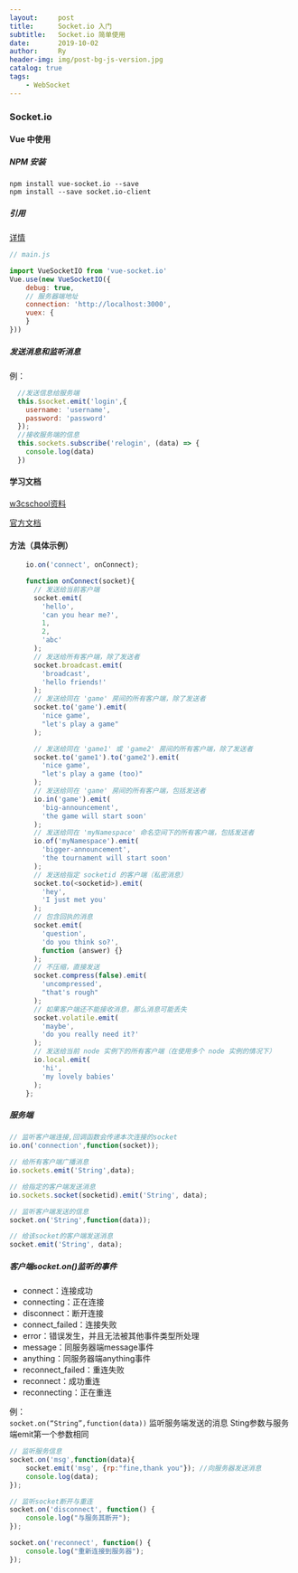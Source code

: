 ```yaml
---
layout:     post
title:      Socket.io 入门
subtitle:   Socket.io 简单使用
date:       2019-10-02
author:     Ry
header-img: img/post-bg-js-version.jpg
catalog: true
tags:
    - WebSocket
---
```


### Socket.io

#### Vue 中使用

##### NPM 安装

  ```
  npm install vue-socket.io --save
  npm install --save socket.io-client
  ```

##### 引用

  [详情](https://www.npmjs.com/package/vue-socket.io)
  
  ```js
  // main.js

  import VueSocketIO from 'vue-socket.io'
  Vue.use(new VueSocketIO({
      debug: true,
      // 服务器端地址
      connection: 'http://localhost:3000',
      vuex: {
      }
  }))
  ```

##### 发送消息和监听消息

  例：    
  ```js
    //发送信息给服务端
    this.$socket.emit('login',{
      username: 'username',
      password: 'password'
    });
    //接收服务端的信息
    this.sockets.subscribe('relogin', (data) => {
      console.log(data)
    })
  ```


#### 学习文档

  [w3cschool资料](https://www.w3cschool.cn/socket/socket-odxe2egl.html)

  [官方文档](https://socket.io/docs/)

#### 方法（具体示例）
```js
    io.on('connect', onConnect);

    function onConnect(socket){
      // 发送给当前客户端
      socket.emit(
        'hello', 
        'can you hear me?', 
        1, 
        2, 
        'abc'
      );
      // 发送给所有客户端，除了发送者
      socket.broadcast.emit(
        'broadcast', 
        'hello friends!'
      );
      // 发送给同在 'game' 房间的所有客户端，除了发送者
      socket.to('game').emit(
        'nice game', 
        "let's play a game"
      );

      // 发送给同在 'game1' 或 'game2' 房间的所有客户端，除了发送者
      socket.to('game1').to('game2').emit(
        'nice game', 
        "let's play a game (too)"
      );
      // 发送给同在 'game' 房间的所有客户端，包括发送者
      io.in('game').emit(
        'big-announcement', 
        'the game will start soon'
      );
      // 发送给同在 'myNamespace' 命名空间下的所有客户端，包括发送者
      io.of('myNamespace').emit(
        'bigger-announcement', 
        'the tournament will start soon'
      );
      // 发送给指定 socketid 的客户端（私密消息）
      socket.to(<socketid>).emit(
        'hey', 
        'I just met you'
      );
      // 包含回执的消息
      socket.emit(
        'question', 
        'do you think so?', 
        function (answer) {}
      );
      // 不压缩，直接发送
      socket.compress(false).emit(
        'uncompressed', 
        "that's rough"
      );
      // 如果客户端还不能接收消息，那么消息可能丢失
      socket.volatile.emit(
        'maybe', 
        'do you really need it?'
      );
      // 发送给当前 node 实例下的所有客户端（在使用多个 node 实例的情况下）
      io.local.emit(
        'hi', 
        'my lovely babies'
      );
    };
```

##### 服务端

```js
// 监听客户端连接,回调函数会传递本次连接的socket
io.on('connection',function(socket));   

// 给所有客户端广播消息
io.sockets.emit('String',data);   

// 给指定的客户端发送消息
io.sockets.socket(socketid).emit('String', data);   

// 监听客户端发送的信息
socket.on('String',function(data));   

// 给该socket的客户端发送消息
socket.emit('String', data);    
```

##### 客户端socket.on()监听的事件

* connect：连接成功
* connecting：正在连接
* disconnect：断开连接
* connect_failed：连接失败
* error：错误发生，并且无法被其他事件类型所处理
* message：同服务器端message事件
* anything：同服务器端anything事件
* reconnect_failed：重连失败
* reconnect：成功重连
* reconnecting：正在重连

例：    
`socket.on(“String”,function(data))` 监听服务端发送的消息 Sting参数与服务端emit第一个参数相同
```js
// 监听服务信息
socket.on('msg',function(data){
    socket.emit('msg', {rp:"fine,thank you"}); //向服务器发送消息
    console.log(data);
});

// 监听socket断开与重连
socket.on('disconnect', function() {
    console.log("与服务其断开");
});

socket.on('reconnect', function() {
    console.log("重新连接到服务器");
});
```